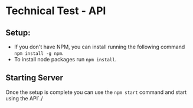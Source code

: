 # Technical Test - API

## Setup:
- If you don't have NPM, you can install running the following command `npm install -g npm`.
- To install node packages run `npm install`.

## Starting Server
Once the setup is complete you can use the `npm start` command and start using the API`./
